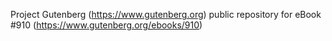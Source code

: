 Project Gutenberg (https://www.gutenberg.org) public repository for eBook #910 (https://www.gutenberg.org/ebooks/910)

